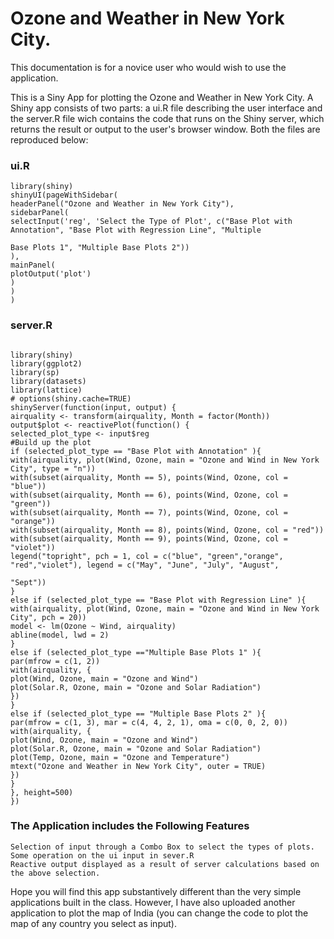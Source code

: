 
<h1>Ozone and Weather in New York City.</h1>

This documentation is for a novice user who would wish to use the application.

This is a Siny App for plotting the Ozone and Weather in New York City. A Shiny app consists of two parts: a ui.R file 
describing the user interface and the server.R file wich contains the code that runs on the Shiny server, which returns the result or output to the user's browser window. Both the files are reproduced below:

<h3>ui.R</h3>

```{r echo=FALSE, result=hide} 
library(shiny)
shinyUI(pageWithSidebar(
headerPanel("Ozone and Weather in New York City"),
sidebarPanel(
selectInput('reg', 'Select the Type of Plot', c("Base Plot with Annotation", "Base Plot with Regression Line", "Multiple 

Base Plots 1", "Multiple Base Plots 2"))
),
mainPanel(
plotOutput('plot')
)
)
)
```

<h3>server.R</h3>

```{r}

library(shiny)
library(ggplot2)
library(sp)
library(datasets)
library(lattice)
# options(shiny.cache=TRUE)
shinyServer(function(input, output) {
airquality <- transform(airquality, Month = factor(Month))
output$plot <- reactivePlot(function() {
selected_plot_type <- input$reg
#Build up the plot
if (selected_plot_type == "Base Plot with Annotation" ){
with(airquality, plot(Wind, Ozone, main = "Ozone and Wind in New York City", type = "n"))
with(subset(airquality, Month == 5), points(Wind, Ozone, col = "blue"))
with(subset(airquality, Month == 6), points(Wind, Ozone, col = "green"))
with(subset(airquality, Month == 7), points(Wind, Ozone, col = "orange"))
with(subset(airquality, Month == 8), points(Wind, Ozone, col = "red"))
with(subset(airquality, Month == 9), points(Wind, Ozone, col = "violet"))
legend("topright", pch = 1, col = c("blue", "green","orange", "red","violet"), legend = c("May", "June", "July", "August", 

"Sept"))
}
else if (selected_plot_type == "Base Plot with Regression Line" ){
with(airquality, plot(Wind, Ozone, main = "Ozone and Wind in New York City", pch = 20))
model <- lm(Ozone ~ Wind, airquality)
abline(model, lwd = 2)
}
else if (selected_plot_type =="Multiple Base Plots 1" ){
par(mfrow = c(1, 2))
with(airquality, {
plot(Wind, Ozone, main = "Ozone and Wind")
plot(Solar.R, Ozone, main = "Ozone and Solar Radiation")
})
}
else if (selected_plot_type == "Multiple Base Plots 2" ){
par(mfrow = c(1, 3), mar = c(4, 4, 2, 1), oma = c(0, 0, 2, 0))
with(airquality, {
plot(Wind, Ozone, main = "Ozone and Wind")
plot(Solar.R, Ozone, main = "Ozone and Solar Radiation")
plot(Temp, Ozone, main = "Ozone and Temperature")
mtext("Ozone and Weather in New York City", outer = TRUE)
})
}
}, height=500)
})
```

<h3>The Application includes the Following Features</h3>

    Selection of input through a Combo Box to select the types of plots.    Some operation on the ui input in sever.R
    Reactive output displayed as a result of server calculations based on the above selection.
  
   
Hope you will find this app substantively different than the very simple applications built in the class. However, I have also uploaded another application to plot the map of India (you can change the code to plot the map of any country you select as input).
